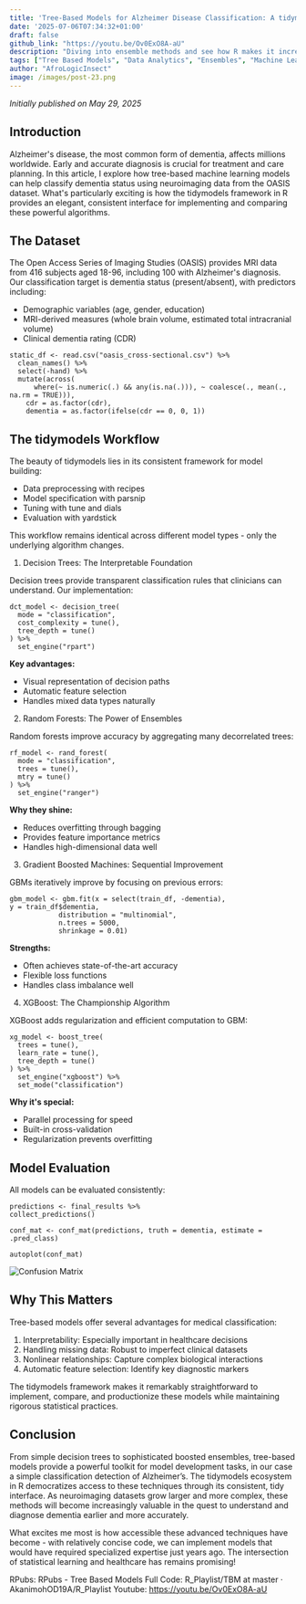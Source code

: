 ```yaml
---
title: 'Tree-Based Models for Alzheimer Disease Classification: A tidymodels Approach'
date: '2025-07-06T07:34:32+01:00'
draft: false
github_link: "https://youtu.be/Ov0ExO8A-aU"
description: "Diving into ensemble methods and see how R makes it incredibly easy to build, deploy, and interact with sophisticated machine learning models."
tags: ["Tree Based Models", "Data Analytics", "Ensembles", "Machine Learning", "Deployment", "Data Science"]
author: "AfroLogicInsect"
image: /images/post-23.png
---
```


_Initially published on May 29, 2025_

## Introduction
Alzheimer's disease, the most common form of dementia, affects millions worldwide. Early and accurate diagnosis is crucial for treatment and care planning. In this article, I explore how tree-based machine learning models can help classify dementia status using neuroimaging data from the OASIS dataset. What's particularly exciting is how the tidymodels framework in R provides an elegant, consistent interface for implementing and comparing these powerful algorithms.

## The Dataset
The Open Access Series of Imaging Studies (OASIS) provides MRI data from 416 subjects aged 18-96, including 100 with Alzheimer's diagnosis. Our classification target is dementia status (present/absent), with predictors including:

- Demographic variables (age, gender, education)
- MRI-derived measures (whole brain volume, estimated total intracranial volume)
- Clinical dementia rating (CDR)

```
static_df <- read.csv("oasis_cross-sectional.csv") %>% 
  clean_names() %>% 
  select(-hand) %>% 
  mutate(across(
      where(~ is.numeric(.) && any(is.na(.))), ~ coalesce(., mean(., na.rm = TRUE))),
    cdr = as.factor(cdr),
    dementia = as.factor(ifelse(cdr == 0, 0, 1))
```

## The tidymodels Workflow
The beauty of tidymodels lies in its consistent framework for model building:

- Data preprocessing with recipes
- Model specification with parsnip
- Tuning with tune and dials
- Evaluation with yardstick

This workflow remains identical across different model types - only the underlying algorithm changes.

1. Decision Trees: The Interpretable Foundation

Decision trees provide transparent classification rules that clinicians can understand. Our implementation:

```
dct_model <- decision_tree(
  mode = "classification",
  cost_complexity = tune(),
  tree_depth = tune()
) %>% 
  set_engine("rpart")
```

**Key advantages:**

- Visual representation of decision paths
- Automatic feature selection
- Handles mixed data types naturally

2. Random Forests: The Power of Ensembles

Random forests improve accuracy by aggregating many decorrelated trees:

```
rf_model <- rand_forest(
  mode = "classification",
  trees = tune(),
  mtry = tune()
) %>% 
  set_engine("ranger")
```

**Why they shine:**

- Reduces overfitting through bagging
- Provides feature importance metrics
- Handles high-dimensional data well

3. Gradient Boosted Machines: Sequential Improvement

GBMs iteratively improve by focusing on previous errors:

```
gbm_model <- gbm.fit(x = select(train_df, -dementia),
y = train_df$dementia,
            distribution = "multinomial",
            n.trees = 5000,
            shrinkage = 0.01)
```

**Strengths:**

- Often achieves state-of-the-art accuracy
- Flexible loss functions
- Handles class imbalance well

4. XGBoost: The Championship Algorithm

XGBoost adds regularization and efficient computation to GBM:

```
xg_model <- boost_tree(
  trees = tune(),
  learn_rate = tune(),
  tree_depth = tune()
) %>% 
  set_engine("xgboost") %>% 
  set_mode("classification")
```

**Why it's special:**

- Parallel processing for speed
- Built-in cross-validation
- Regularization prevents overfitting

## Model Evaluation
All models can be evaluated consistently:

```
predictions <- final_results %>% 
collect_predictions()

conf_mat <- conf_mat(predictions, truth = dementia, estimate = .pred_class)

autoplot(conf_mat)
```

![Confusion Matrix](https://dev-to-uploads.s3.amazonaws.com/uploads/articles/mit9d22wrftjjywrn9m2.png)

## Why This Matters
Tree-based models offer several advantages for medical classification:

1. Interpretability: Especially important in healthcare decisions
2. Handling missing data: Robust to imperfect clinical datasets
3. Nonlinear relationships: Capture complex biological interactions
4. Automatic feature selection: Identify key diagnostic markers

The tidymodels framework makes it remarkably straightforward to implement, compare, and productionize these models while maintaining rigorous statistical practices.

## Conclusion
From simple decision trees to sophisticated boosted ensembles, tree-based models provide a powerful toolkit for model development tasks, in our case a simple classification detection of Alzheimer’s. The tidymodels ecosystem in R democratizes access to these techniques through its consistent, tidy interface. As neuroimaging datasets grow larger and more complex, these methods will become increasingly valuable in the quest to understand and diagnose dementia earlier and more accurately.

What excites me most is how accessible these advanced techniques have become - with relatively concise code, we can implement models that would have required specialized expertise just years ago. The intersection of statistical learning and healthcare has remains promising!

RPubs: RPubs - Tree Based Models
Full Code: R_Playlist/TBM at master · AkanimohOD19A/R_Playlist
Youtube: https://youtu.be/Ov0ExO8A-aU
